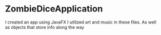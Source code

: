 # ZombieDiceApplication
I created an app using JavaFX
I utilized art and music in these files. 
As well as objects that store info along the way
